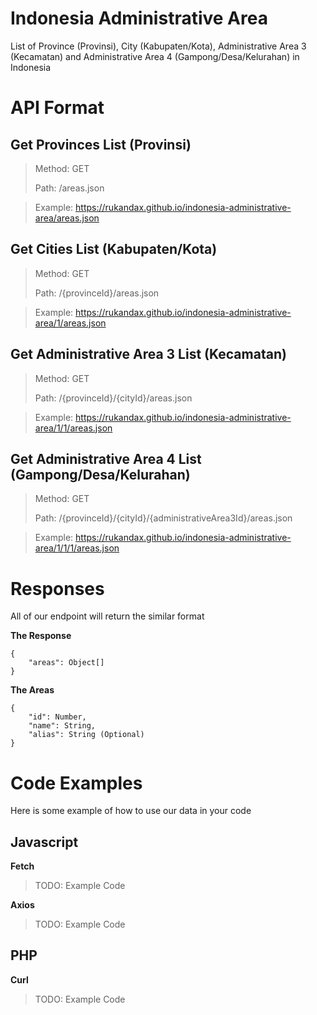 # Indonesia Administrative Area

List of Province (Provinsi), City (Kabupaten/Kota), Administrative Area 3 (Kecamatan) and Administrative Area 4 (Gampong/Desa/Kelurahan) in Indonesia

# API Format

## Get Provinces List (Provinsi)

> Method: GET
>
> Path: /areas.json

> Example: https://rukandax.github.io/indonesia-administrative-area/areas.json

## Get Cities List (Kabupaten/Kota)

> Method: GET
>
> Path: /{provinceId}/areas.json

> Example: https://rukandax.github.io/indonesia-administrative-area/1/areas.json

## Get Administrative Area 3 List (Kecamatan)

> Method: GET
>
> Path: /{provinceId}/{cityId}/areas.json

> Example: https://rukandax.github.io/indonesia-administrative-area/1/1/areas.json

## Get Administrative Area 4 List (Gampong/Desa/Kelurahan)

> Method: GET
>
> Path: /{provinceId}/{cityId}/{administrativeArea3Id}/areas.json

> Example: https://rukandax.github.io/indonesia-administrative-area/1/1/1/areas.json

# Responses

All of our endpoint will return the similar format

**The Response**

```
{
    "areas": Object[]
}
```

**The Areas**

```
{
    "id": Number,
    "name": String,
    "alias": String (Optional)
}
```

# Code Examples

Here is some example of how to use our data in your code

## Javascript

**Fetch**

> TODO: Example Code

**Axios**

> TODO: Example Code

## PHP

**Curl**

> TODO: Example Code